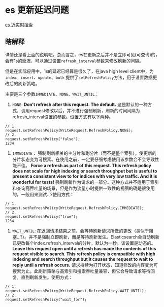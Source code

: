 # es 更新延迟问题

[es 近实时搜索](https://www.elastic.co/guide/cn/elasticsearch/guide/current/near-real-time.html)

## 瞎解释

详情还是看上面的说明吧，总而言之，es在更新之后并不是立即可见(可查询)的，会有1s的延迟，可以通过设置`refresh_interval`参数来修改刷新的间隔。

但是在实际应用中，1s的延迟已经算是很久了，在java high level client中，为`index`、`insert`、`update`、`bulk` 提供了`setRefreshPolicy`方法，用于设置数据更改后的刷新策略。

主要是三个参数`IMMEDIATE`、`NONE`、`WAIT_UNTIL`：

1. `NONE`:
   **Don’t refresh after this request. The default.**
   这是默认的一种方式，调用request修改以后，并不进行强制刷新，刷新的时间间隔为refresh_interval设置的参数。设置方式有以下两种。

```
// 1.
request.setRefreshPolicy(WriteRequest.RefreshPolicy.NONE);
// 2.
request.setRefreshPolicy("false");
1234
```

1. `IMMEDIATE`：
   强制刷新相关的主分片和副分片（而不是整个索引），使更新的分片状态变为可搜索。在使用之前，一定要仔细考虑使用该参数会不会导致性能不佳。
   **Force a refresh as part of this request. This refresh policy does not scale for high indexing or search throughput but is useful to present a consistent view to for indices with very low traffic. And it is wonderful for tests!**
   强制刷新作为请求的一部分。这种方式并不适用于索引和查询高吞吐量的场景，但是作为流量小时提供一致性的视图的确是很使用的。一般用来测试…?使用方式：

```
// 1.
request.setRefreshPolicy(WriteRequest.RefreshPolicy.IMMEDIATE);
// 2.
request.setRefreshPolicy("true");
1234
```

1. `WAIT_UNTIL`:
   在返回请求结果之前，会等待刷新请求所做的更改（类似于阻塞…?）。并不是强制立即刷新，而是等待刷新发生。Elasticsearch会自动刷新已更改每个index.refresh_interval的分片，默认为一秒。该设置是动态的。
   **Leave this request open until a refresh has made the contents of this request visible to search. This refresh policy is compatible with high indexing and search throughput but it causes the request to wait to reply until a refresh occurs.**
   请求持续为打开状态，知道修改的内容变为可搜索为止。此刷新策略与高索引和搜索吞吐量兼容，但它会导致请求等待回复，直到刷新发生。使用方式：

```
// 1.
request.setRefreshPolicy(WriteRequest.RefreshPolicy.WAIT_UNTIL);
// 2.
request.setRefreshPolicy("wait_for");
```